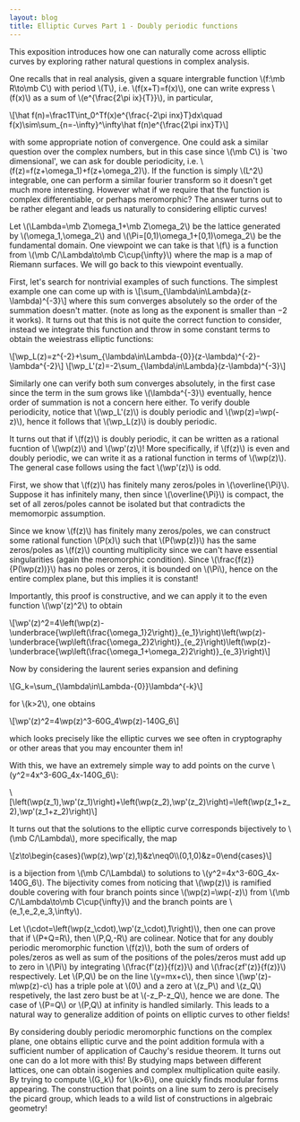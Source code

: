 ```yaml
---
layout: blog
title: Elliptic Curves Part 1 - Doubly periodic functions
---
```


This exposition introduces how one can naturally come across elliptic curves by exploring rather natural questions in complex analysis.

One recalls that in real analysis, given a square intergrable function \\(f:\mb R\to\mb C\\) with period \\(T\\), i.e. \\(f(x+T)=f(x)\\), one can write express \\(f(x)\\) as a sum of \\(e^{\frac{2\pi ix}{T}}\\), in particular,

\\[\hat f(n)=\frac1T\int_0^Tf(x)e^{\frac{-2\pi inx}T}dx\quad f(x)\sim\sum_{n=-\infty}^\infty\hat f(n)e^{\frac{2\pi inx}T}\\]

with some appropriate notion of convergence. One could ask a similar question over the complex numbers, but in this case since \\(\mb C\\) is `two dimensional', we can ask for double periodicity, i.e. \\(f(z)=f(z+\omega_1)+f(z+\omega_2)\\). If the function is simply \\(L^2\\) integrable, one can perform a similar fourier transform so it doesn't get much more interesting. However what if we require that the function is complex differentiable, or perhaps meromorphic? The answer turns out to be rather elegant and leads us naturally to considering elliptic curves!

Let \\(\Lambda=\mb Z\omega_1+\mb Z\omega_2\\) be the lattice generated by \\(\omega_1,\omega_2\\) and \\(\Pi=[0,1)\omega_1+[0,1)\omega_2\\) be the fundamental domain. One viewpoint we can take is that \\(f\\) is a function from \\(\mb C/\Lambda\to\mb C\cup\{\infty\}\\) where the map is a map of Riemann surfaces. We will go back to this viewpoint eventually.

First, let's search for nontrivial examples of such functions. The simplest example one can come up with is
\\[\sum_{\lambda\in\Lambda}(z-\lambda)^{-3}\\]
where this sum converges absolutely so the order of the summation doesn't matter. (note as long as the exponent is smaller than $-2$ it works). It turns out that this is not quite the correct function to consider, instead we integrate this function and throw in some constant terms to obtain the weiestrass elliptic functions:

\\[\wp_L(z)=z^{-2}+\sum_{\lambda\in\Lambda-\{0\}}(z-\lambda)^{-2}-\lambda^{-2}\\]
\\[\wp_L'(z)=-2\sum_{\lambda\in\Lambda}(z-\lambda)^{-3}\\]

Similarly one can verify both sum converges absolutely, in the first case since the term in the sum grows like \\(\lambda^{-3}\\) eventually, hence order of summation is not a concern here either. To verify double periodicity, notice that \\(\wp_L'(z)\\) is doubly periodic and \\(\wp(z)=\wp(-z)\\), hence it follows that \\(\wp_L(z)\\) is doubly periodic.

It turns out that if \\(f(z)\\) is doubly periodic, it can be written as a rational fucntion of \\(\wp(z)\\) and \\(\wp'(z)\\)! More specifically, if \\(f(z)\\) is even and doubly periodic, we can write it as a rational function in terms of \\(\wp(z)\\). The general case follows using the fact \\(\wp'(z)\\) is odd.

First, we show that \\(f(z)\\) has finitely many zeros/poles in \\(\overline{\Pi}\\). Suppose it has infinitely many, then since \\(\overline{\Pi}\\) is compact, the set of all zeros/poles cannot be isolated but that contradicts the memomorpic assumption.

Since we know \\(f(z)\\) has finitely many zeros/poles, we can construct some rational function \\(P(x)\\) such that \\(P(\wp(z))\\) has the same zeros/poles as \\(f(z)\\) counting multiplicity since we can't have essential singularities (again the meromorphic condition). Since \\(\frac{f(z)}{P(\wp(z))}\\) has no poles or zeros, it is bounded on \\(\Pi\\), hence on the entire complex plane, but this implies it is constant!

Importantly, this proof is constructive, and we can apply it to the even function \\(\wp'(z)^2\\) to obtain

\\[\wp'(z)^2=4\left(\wp(z)-\underbrace{\wp\left(\frac{\omega\_1}2\right)}\_{e\_1}\right)\left(\wp(z)-\underbrace{\wp\left(\frac{\omega\_2}2\right)}\_{e\_2}\right)\left(\wp(z)-\underbrace{\wp\left(\frac{\omega\_1+\omega\_2}2\right)}\_{e\_3}\right)\\]

Now by considering the laurent series expansion and defining

\\[G_k=\sum_{\lambda\in\Lambda-\{0\}}\lambda^{-k}\\]

for \\(k>2\\), one obtains

\\[\wp'(z)^2=4\wp(z)^3-60G_4\wp(z)-140G_6\\]

which looks precisely like the elliptic curves we see often in cryptography or other areas that you may encounter them in!

With this, we have an extremely simple way to add points on the curve \\(y^2=4x^3-60G_4x-140G_6\\):

\\[\left(\wp(z_1),\wp'(z_1)\right)+\left(\wp(z_2),\wp'(z_2)\right)=\left(\wp(z_1+z_2),\wp'(z_1+z_2)\right)\\]

It turns out that the solutions to the elliptic curve corresponds bijectively to \\(\mb C/\Lambda\\), more specifically, the map

\\[z\to\begin{cases}(\wp(z),\wp'(z),1)&z\neq0\\\\(0,1,0)&z=0\end{cases}\\]

is a bijection from \\(\mb C/\Lambda\\) to solutions to \\(y^2=4x^3-60G_4x-140G_6\\). The bijectivity comes from noticing that \\(\wp(z)\\) is ramified double covering with four branch points since \\(\wp(z)=\wp(-z)\\) from \\(\mb C/\Lambda\to\mb C\cup\{\infty\}\\) and the branch points are \\(e_1,e_2,e_3,\infty\\).

Let \\(\cdot=\left(\wp(z_\cdot),\wp'(z_\cdot),1\right)\\), then one can prove that if \\(P+Q=R\\), then \\(P,Q,-R\\) are colinear. Notice that for any doubly periodic meromorphic function \\(f(z)\\), both the sum of orders of poles/zeros as well as sum of the positions of the poles/zeros must add up to zero in \\(\Pi\\) by integrating \\(\frac{f'(z)}{f(z)}\\) and \\(\frac{zf'(z)}{f(z)}\\) respectively. Let \\(P,Q\\) be on the line \\(y=mx+c\\), then since \\(\wp'(z)-m\wp(z)-c\\) has a triple pole at \\(0\\) and a zero at \\(z_P\\) and \\(z_Q\\) respetively, the last zero bust be at \\(-z_P-z_Q\\), hence we are done. The case of \\(P=Q\\) or \\(P,Q\\) at infinity is handled similarly. This leads to a natural way to generalize addition of points on elliptic curves to other fields!

By considering doubly periodic meromorphic functions on the complex plane, one obtains elliptic curve and the point addition formula with a sufficient number of application of Cauchy's residue theorem. It turns out one can do a lot more with this! By studying maps between different lattices, one can obtain isogenies and complex multiplication quite easily. By trying to compute \\(G_k\\) for \\(k>6\\), one quickly finds modular forms appearing. The construction that points on a line sum to zero is precisely the picard group, which leads to a wild list of constructions in algebraic geometry!
